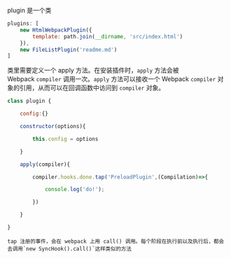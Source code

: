 

plugin 是一个类

```js
plugins: [ 
	new HtmlWebpackPlugin({ 
		template: path.join(__dirname, 'src/index.html') 
	}), 
	new FileListPlugin('readme.md') 
]

```


类里需要定义一个 apply 方法。在安装插件时，`apply` 方法会被 Webpack `compiler` 调用一次。`apply` 方法可以接收一个 Webpack `compiler` 对象的引用，从而可以在回调函数中访问到 `compiler` 对象。

```js
class plugin {

    config:{}

    constructor(options){

        this.config = options

    }

    apply(compiler){

        compiler.hooks.done.tap('PreloadPlugin',(Compilation)=>{

            console.log('do!');

        })

    }

}
```


	tap 注册的事件，会在 webpack 上用 call() 调用。每个阶段在执行前以及执行后，都会去调用`new SyncHook().call()`这样类似的方法

